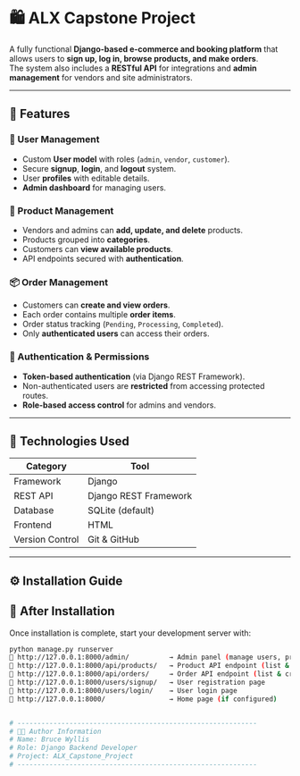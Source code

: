 # 🛍️ ALX Capstone Project

A fully functional **Django-based e-commerce and booking platform** that allows users to **sign up, log in, browse products, and make orders**.  
The system also includes a **RESTful API** for integrations and **admin management** for vendors and site administrators.

---

## 🚀 Features

### 👥 User Management
- Custom **User model** with roles (`admin`, `vendor`, `customer`).
- Secure **signup**, **login**, and **logout** system.
- User **profiles** with editable details.
- **Admin dashboard** for managing users.

### 🛒 Product Management
- Vendors and admins can **add, update, and delete** products.
- Products grouped into **categories**.
- Customers can **view available products**.
- API endpoints secured with **authentication**.

### 📦 Order Management
- Customers can **create and view orders**.
- Each order contains multiple **order items**.
- Order status tracking (`Pending`, `Processing`, `Completed`).
- Only **authenticated users** can access their orders.

### 🔐 Authentication & Permissions
- **Token-based authentication** (via Django REST Framework).
- Non-authenticated users are **restricted** from accessing protected routes.
- **Role-based access control** for admins and vendors.

---

## 🧰 Technologies Used

| Category | Tool |
|-----------|------|
| Framework | Django |
| REST API | Django REST Framework |
| Database | SQLite (default) |
| Frontend | HTML |
| Version Control | Git & GitHub |

---

## ⚙️ Installation Guide
## 🚀 After Installation

Once installation is complete, start your development server with:

```bash
python manage.py runserver
🔹 http://127.0.0.1:8000/admin/          → Admin panel (manage users, products, and orders)
🔹 http://127.0.0.1:8000/api/products/   → Product API endpoint (list & create products)
🔹 http://127.0.0.1:8000/api/orders/     → Order API endpoint (list & create orders)
🔹 http://127.0.0.1:8000/users/signup/   → User registration page
🔹 http://127.0.0.1:8000/users/login/    → User login page
🔹 http://127.0.0.1:8000/                → Home page (if configured)


# ------------------------------------------------------------
# 👨‍💻 Author Information
# Name: Bruce Wyllis
# Role: Django Backend Developer
# Project: ALX_Capstone_Project
# ------------------------------------------------------------
